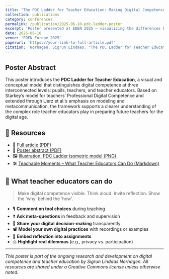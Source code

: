 ```yaml
---
title: "The PDC Ladder for Teacher Education: Making Digital Competence Visible at Every Level"
collection: publications
category: conferences
permalink: /publication/2025-06-10-pdc-ladder-poster
excerpt: 'Poster presented at EDEN 2025 – visualizing the differences between digital competence for pupils, teachers, and teacher educators.'
date: 2025-06-10
venue: 'EDEN Europe 2025'
paperurl: 'https://your-link-to-full-article.pdf'
citation: 'Norhagen, Sigrun Lindaas. "The PDC Ladder for Teacher Education: Making Digital Competence Visible at Every Level." EDEN Europe 2025.'
---
```


## Poster Abstract

This poster introduces the **PDC Ladder for Teacher Education**, a visual and conceptual model that distinguishes digital competence at three interconnected levels: pupils, teachers, and teacher educators. Based on Starkey’s model for teachers’ Professional Digital Competence and extended through Uerz et al.’s emphasis on modeling and metacommunication, the framework supports a clearer understanding of the complex role teacher educators play in preparing future teachers for the digital age.

## 🔗 Resources

- 📄 [Full article (PDF)](https://www.frontiersin.org/journals/education/articles/10.3389/feduc.2024.1363529/full)  
- 🧾 [Poster abstract (PDF)](https://your-link-to-poster-abstract.pdf)  
- 🖼️ [Illustration: PDC Ladder isometric model (PNG)](images/PDC-ladder.png)  
- 🛠️ [Teachable Moments – What Teacher Educators Can Do (Markdown)](files/EDEN-output.md)

## 👣 What teacher educators can do

> Make digital competence visible. Think aloud. Invite reflection. Show the ‘why’ behind the ‘how’.

- 🎙️ **Comment on tool choices** during teaching  
- ❓ **Ask meta-questions** in feedback and supervision  
- 🧾 **Share your digital decision-making** transparently  
- 📽️ **Model your own digital practices** with recordings or examples  
- 📝 **Embed reflection into assignments**  
- ⚖️ **Highlight real dilemmas** (e.g., privacy vs. participation)

---

*This poster is part of the ongoing research and development on digital competence and teacher education by Sigrun Lindaas Norhagen. All resources are shared under a Creative Commons license unless otherwise noted.*
